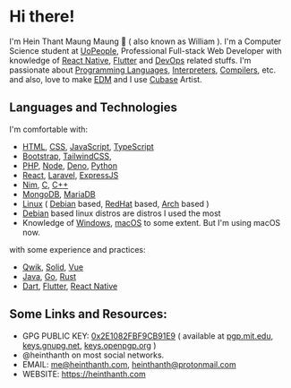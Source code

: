 # Hi there!

I'm Hein Thant Maung Maung 👋 ( also known as William ). I'm a Computer Science student at [UoPeople](https://uopeople.edu), Professional Full-stack Web Developer with knowledge of [React Native](https://reactnative.dev/), [Flutter](https://flutter.dev/) and [DevOps](https://en.wikipedia.org/wiki/DevOps) related stuffs. I'm passionate about [Programming Languages](https://en.wikipedia.org/wiki/Programming_language), [Interpreters](https://en.wikipedia.org/wiki/Interpreter_(computing)), [Compilers](https://en.wikipedia.org/wiki/Compiler), etc. and also, love to make [EDM](https://en.wikipedia.org/wiki/Electronic_dance_music) and I use [Cubase](https://www.steinberg.net/cubase/) Artist.

## Languages and Technologies

I'm comfortable with:
* [HTML](https://en.wikipedia.org/wiki/HTML), [CSS](https://en.wikipedia.org/wiki/CSS), [JavaScript](https://en.wikipedia.org/wiki/JavaScript), [TypeScript](https://www.typescriptlang.org/)
* [Bootstrap](https://getbootstrap.com/), [TailwindCSS](https://tailwindcss.com/),
* [PHP](https://php.net), [Node](https://nodejs.org), [Deno](https://deno.land), [Python](https://python.org)
* [React](https://reactjs.org), [Laravel](https://laravel.com), [ExpressJS](https://expressjs.com/)
* [Nim](https://nim-lang.org), [C](https://en.wikipedia.org/wiki/C_(programming_language)), [C++](https://en.wikipedia.org/wiki/C%2B%2B)
* [MongoDB](https://www.mongodb.com/), [MariaDB](https://mariadb.org/)
* [Linux](https://en.wikipedia.org/wiki/Linux) ( [Debian](https://www.debian.org/) based, [RedHat](https://redhat.com) based, [Arch](https://archlinux.org) based )
* [Debian](https://www.debian.org/) based linux distros are distros I used the most
* Knowledge of [Windows](https://www.microsoft.com/windows/), [macOS](https://www.apple.com/macos/) to some extent. But I'm using macOS now.

with some experience and practices:
* [Qwik](https://qwik.builder.io), [Solid](https://solidjs.com), [Vue](https://vuejs.org/)
* [Java](https://en.wikipedia.org/wiki/Java_(programming_language)), [Go](https://go.dev), [Rust](https://rust-lang.org)
* [Dart](https://dart.dev), [Flutter](https://flutter.dev), [React Native](https://reactnative.dev/)

## Some Links and Resources:

* GPG PUBLIC KEY: [0x2E1082FBF9CB91E9](https://github.com/heinthanth/heinthanth/blob/master/assets/pub.asc) ( available at [pgp.mit.edu](http://pgp.mit.edu), [keys.gnupg.net](http://keys.gnupg.net), [keys.openpgp.org](http://keys.openpgp.org) )
* @heinthanth on most social networks.
* EMAIL: [me@heinthanth.com](mailto:me@heinthanth.com), [heinthanth@protonmail.com](mailto:heinthanth@protonmail.com)
* WEBSITE: https://heinthanth.com
